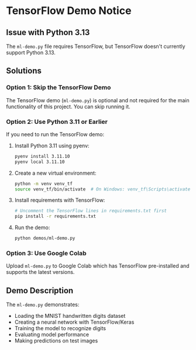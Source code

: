 
# TensorFlow Demo Notice

## Issue with Python 3.13
The `ml-demo.py` file requires TensorFlow, but TensorFlow doesn't currently support Python 3.13.

## Solutions

### Option 1: Skip the TensorFlow Demo
The TensorFlow demo (`ml-demo.py`) is optional and not required for the main functionality of this project. You can skip running it.

### Option 2: Use Python 3.11 or Earlier
If you need to run the TensorFlow demo:

1. Install Python 3.11 using pyenv:
   ```bash
   pyenv install 3.11.10
   pyenv local 3.11.10
   ```

2. Create a new virtual environment:
   ```bash
   python -m venv venv_tf
   source venv_tf/bin/activate  # On Windows: venv_tf\Scripts\activate
   ```

3. Install requirements with TensorFlow:
   ```bash
   # Uncomment the TensorFlow lines in requirements.txt first
   pip install -r requirements.txt
   ```

4. Run the demo:
   ```bash
   python demos/ml-demo.py
   ```

### Option 3: Use Google Colab
Upload `ml-demo.py` to Google Colab which has TensorFlow pre-installed and supports the latest versions.

## Demo Description
The `ml-demo.py` demonstrates:
- Loading the MNIST handwritten digits dataset
- Creating a neural network with TensorFlow/Keras
- Training the model to recognize digits
- Evaluating model performance
- Making predictions on test images
